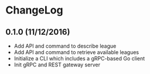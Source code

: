 # ChangeLog

## 0.1.0 (11/12/2016)

* Add API and command to describe league
* Add API and command to retrieve available leagues
* Initialize a CLI which includes a gRPC-based Go client
* Init gRPC and REST gateway server 
